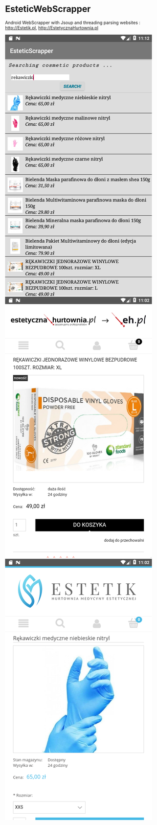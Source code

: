 # EsteticWebScrapper
Android WebScrapper with Jsoup and threading 
parsing websites :
http://Estetik.pl,
http://EstetycznaHurtownia.pl

<img src="./Screenshot_1605265956.png">
<img src="./Screenshot_1605265338.png">
<img src="./Screenshot_1605265348.png">

